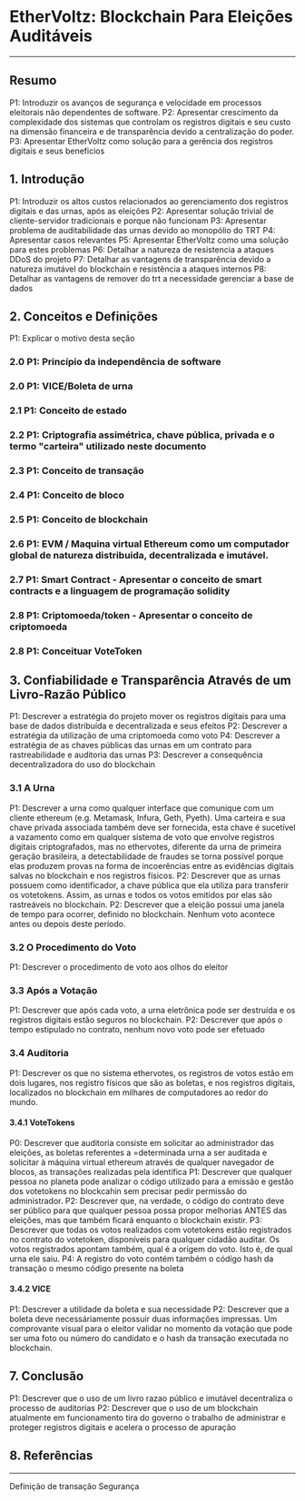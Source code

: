 # EtherVoltz: Blockchain Para Eleições Auditáveis
---
## Resumo		
P1: Introduzir os avanços de segurança e velocidade em processos eleitorais não dependentes de software.
P2: Apresentar crescimento da complexidade dos sistemas que controlam os registros digitais e seu custo na dimensão financeira e de transparência devido a centralização do poder.
P3: Apresentar EtherVoltz como solução para a gerência dos registros digitais e seus beneficios
## 1. Introdução	
P1: Introduzir os altos custos relacionados ao gerenciamento dos registros digitais e das urnas, após as eleições
P2: Apresentar solução trivial de cliente-servidor tradicionais e porque não funcionam
P3: Apresentar problema de auditabilidade das urnas devido ao monopólio do TRT
P4: Apresentar casos relevantes
P5: Apresentar EtherVoltz como uma solução para estes problemas
P6: Detalhar a natureza de resistencia a ataques DDoS do projeto
P7: Detalhar as vantagens de transparência devido a natureza imutável do blockchain e resistência a ataques internos
P8: Detalhar as vantagens de remover do trt a necessidade gerenciar a base de dados
## 2. Conceitos e Definições
P1: Explicar o motivo desta seção
### 2.0 P1: Princípio da independência de software
### 2.0 P1: VICE/Boleta de urna
### 2.1 P1: Conceito de estado
### 2.2 P1: Criptografia assimétrica, chave pública, privada e o termo "carteira" utilizado neste documento
### 2.3 P1: Conceito de transação
### 2.4 P1: Conceito de bloco
### 2.5 P1: Conceito de blockchain
### 2.6 P1: EVM / Maquina virtual Ethereum como um computador global de natureza distribuida, decentralizada e imutável.
### 2.7 P1: Smart Contract - Apresentar o conceito de smart contracts e a linguagem de programação solidity	
### 2.8 P1: Criptomoeda/token - Apresentar o conceito de criptomoeda
### 2.8 P1: Conceituar VoteToken
## 3. Confiabilidade e Transparência Através de um Livro-Razão Público
P1: Descrever a estratégia do projeto mover os registros digitais para uma base de dados distribuída e decentralizada e seus efeitos
P2: Descrever a estratégia da utilização de uma criptomoeda como voto
P4: Descrever a estratégia de as chaves públicas das urnas em um contrato para rastreabilidade e auditoria das urnas
P3: Descrever a consequência decentralizadora do uso do blockchain
### 3.1 A Urna
P1: Descrever a urna como qualquer interface que comunique com um cliente ethereum (e.g. Metamask, Infura, Geth, Pyeth). Uma carteira e sua chave privada associada também deve ser fornecida, esta chave é sucetível a vazamento como em qualquer sistema de voto que envolve registros digitais criptografados, mas no ethervotes, diferente da urna de primeira geração brasileira, a detectabilidade de fraudes se torna possível porque elas produzem provas na forma de incoerências entre as evidências digitais salvas no blockchain e nos registros físicos.
P2: Descrever que as urnas possuem  como identificador, a chave pública que ela utiliza para transferir os votetokens. Assim, as urnas e todos os votos emitidos por elas são rastreáveis no blockchain.
P2: Descrever que a eleição possui uma janela de tempo para ocorrer, definido no blockchain. Nenhum voto acontece antes ou depois deste período.
### 3.2 O Procedimento do Voto
P1: Descrever o procedimento de voto aos olhos do eleitor
### 3.3 Após a Votação
P1: Descrever que após cada voto, a urna eletrônica pode ser destruída e os registros digitais estão seguros no blockchain.
P2: Descrever que após o tempo estipulado no contrato, nenhum novo voto pode ser efetuado
### 3.4 Auditoria
P1: Descrever os que no sistema ethervotes, os registros de votos estão em dois lugares, nos registro físicos que são as boletas, e nos registros digitais, localizados no blockchain em milhares de computadores ao redor do mundo.
#### 3.4.1 VoteTokens
P0: Descrever que auditoria consiste em solicitar ao administrador das eleições, as boletas referentes a =determinada urna a ser auditada e solicitar à máquina virtual ethereum através de qualquer navegador de blocos, as transações realizadas pela identifica
P1: Descrever que qualquer pessoa no planeta pode analizar o código utilizado para a emissão e gestão dos votetokens no blockcahin sem precisar pedir permissão do administrador. 
P2: Descrever que, na verdade, o código do contrato deve ser público para que qualquer pessoa possa propor melhorias ANTES das eleições, mas que também ficará enquanto o blockchain existir.
P3: Descrever que todas os votos realizados com votetokens estão registrados no contrato do votetoken, disponíveis para qualquer cidadão auditar. Os votos registrados apontam também, qual é a origem do voto. Isto é, de qual urna ele saiu. 
P4: A registro do voto contém também o códígo hash da transação o mesmo código presente na boleta
#### 3.4.2 VICE
P1: Descrever a utilidade da boleta e sua necessidade
P2: Descrever que a boleta deve necessáriamente possuir duas informações impressas. Um comprovante visual para o eleitor validar no momento da votação que pode ser uma foto ou número do candidato e o hash da transação executada no blockchain.
## 7. Conclusão		
P1: Descrever que o uso de um livro razao público e imutável decentraliza o processo de auditorias
P2: Descrever que o uso de um blockchain atualmente em funcionamento tira do governo o trabalho de administrar e proteger registros digitais e acelera o processo de apuração
## 8. Referências	


-------------
Definição de transação
Segurança
